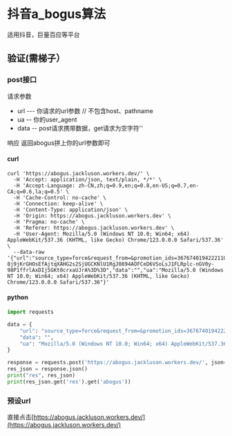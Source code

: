 # 抖音a_bogus算法

适用抖音，巨量百应等平台

## 验证(需梯子）

### post接口
请求参数
- url --- 你请求的url参数 // 不包含host、pathname
- ua -- 你的user_agent
- data -- post请求携带数据，get请求为空字符''

响应
返回abogus拼上你的url参数即可
  
#### curl
```shell
curl 'https://abogus.jackluson.workers.dev/' \
  -H 'Accept: application/json, text/plain, */*' \
  -H 'Accept-Language: zh-CN,zh;q=0.9,en;q=0.8,en-US;q=0.7,en-CA;q=0.6,la;q=0.5' \
  -H 'Cache-Control: no-cache' \
  -H 'Connection: keep-alive' \
  -H 'Content-Type: application/json' \
  -H 'Origin: https://abogus.jackluson.workers.dev' \
  -H 'Pragma: no-cache' \
  -H 'Referer: https://abogus.jackluson.workers.dev' \
  -H 'User-Agent: Mozilla/5.0 (Windows NT 10.0; Win64; x64) AppleWebKit/537.36 (KHTML, like Gecko) Chrome/123.0.0.0 Safari/537.36' \
  --data-raw '{"url":"source_type=force&request_from=&promotion_ids=3676740194222110808%2C3668960113932265483%2C3664932937922698950&verifyFp=verify_ltmpbxrc_yQud5ZMX_PB82_4ol7_8yt0_F4B9MKxKCHdU&fp=verify_ltmpbxrc_yQud5ZMX_PB82_4ol7_8yt0_F4B9MKxKCHdU&msToken=Ji2QTaG2qrt11TCxVRWTYuvnjY9t5csW-8j9jKrGHOsEfAjtqXAHG2s2SjUGCKNlU1RgJ0894AOFCeD6VSoLsJ1FLRplc-nGV0y-98P1ffrlAxDIj5GKt0crxaUJrA%3D%3D","data":"","ua":"Mozilla/5.0 (Windows NT 10.0; Win64; x64) AppleWebKit/537.36 (KHTML, like Gecko) Chrome/123.0.0.0 Safari/537.36"}'
```
#### python
```python
import requests

data = {
    "url": "source_type=force&request_from=&promotion_ids=3676740194222110808%2C3668960113932265483%2C3664932937922698950&verifyFp=verify_ltmpbxrc_yQud5ZMX_PB82_4ol7_8yt0_F4B9MKxKCHdU&fp=verify_ltmpbxrc_yQud5ZMX_PB82_4ol7_8yt0_F4B9MKxKCHdU&msToken=mBCkvq8nLUXhJt-L37aQTvUaaKt0q4ISULVQ4kjBjkCDQPmkmJ5zHDlGTQRKFrcH_Wu5etCilD_BZTwmunLaOb-avwjv8608dGfJFtMjs4kDvE7PggYRg7EpkPZmQY0%3D",
    "data": "",
    "ua": "Mozilla/5.0 (Windows NT 10.0; Win64; x64) AppleWebKit/537.36 (KHTML, like Gecko) Chrome/121.0.0.0 Safari/537.36"
}

response = requests.post('https://abogus.jackluson.workers.dev/', json=data)
res_json = response.json()
print("res", res_json)
print(res_json.get('res').get('abogus'))

```

### 预设url
直接点击[https://abogus.jackluson.workers.dev/](https://abogus.jackluson.workers.dev/)
